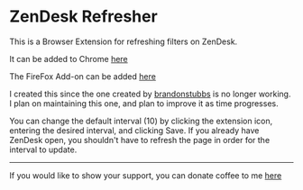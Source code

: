 # ZenDesk Refresher

This is a Browser Extension for refreshing filters on ZenDesk.

It can be added to Chrome [here](https://chrome.google.com/webstore/detail/zendesk-filter-refresher/kbnadckimgmhcchlnoddmihobfmloocp)

The FireFox Add-on can be added [here](https://addons.mozilla.org/en-US/firefox/addon/zendesk-refresher/)

I created this since the one created by [brandonstubbs](https://github.com/brandonstubbs/ZendeskRefresh) is no longer working.
I plan on maintaining this one, and plan to improve it as time progresses.

You can change the default interval (10) by clicking the extension icon, entering the desired interval, and clicking Save. If you already have ZenDesk open, you shouldn't have to refresh the page in order for the interval to update.

---

If you would like to show your support, you can donate coffee to me [here](https://www.paypal.com/donate/?business=VWZXFATKH9KY4&no_recurring=0&item_name=This+helps+me+buy+my+coffee+which+helps+me+maintain+ZenDesk+Refresher+so+you+can+use+it+for+free%21&currency_code=USD)
